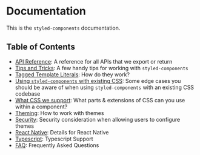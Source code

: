 # Documentation

This is the `styled-components` documentation.

## Table of Contents

- [API Reference](./api.md): A reference for all APIs that we export or return
- [Tips and Tricks](./tips-and-tricks.md): A few handy tips for working with `styled-components`
- [Tagged Template Literals](./tagged-template-literals.md): How do they work?
- [Using `styled-components` with existing CSS](./existing-css.md): Some edge cases you should be aware of when using `styled-components` with an existing CSS codebase
- [What CSS we support](./css-we-support.md): What parts & extensions of CSS can you use within a component?
- [Theming](./theming.md): How to work with themes
- [Security](./security.md): Security consideration when allowing users to configure themes
- [React Native](./react-native.md): Details for React Native
- [Typescript](./typescript-support.md): Typescript Support
- [FAQ](./faq.md): Frequently Asked Questions
